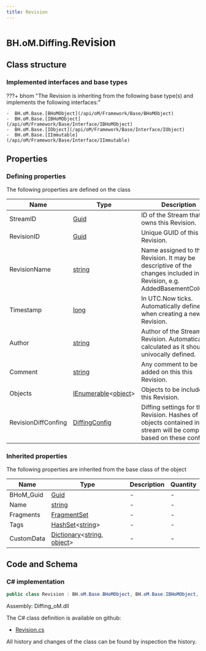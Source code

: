 ```yaml
---
title: Revision
---
```


# <small>BH.oM.Diffing.</small>**Revision**



## Class structure

### Implemented interfaces and base types

???+ bhom "The Revision is inheriting from the following base type(s) and implements the following interfaces:"

    -  BH.oM.Base.[BHoMObject](/api/oM/Framework/Base/BHoMObject)
    -  BH.oM.Base.[IBHoMObject](/api/oM/Framework/Base/Interface/IBHoMObject)
    -  BH.oM.Base.[IObject](/api/oM/Framework/Base/Interface/IObject)
    -  BH.oM.Base.[IImmutable](/api/oM/Framework/Base/Interface/IImmutable)


## Properties



### Defining properties

The following properties are defined on the class

| Name             | Type             | Description      | Quantity         |
|------------------|------------------|------------------|------------------|
| StreamID | [Guid](https://learn.microsoft.com/en-us/dotnet/api/System.Guid?view=netstandard-2.0) | ID of the Stream that owns this Revision. | - |
| RevisionID | [Guid](https://learn.microsoft.com/en-us/dotnet/api/System.Guid?view=netstandard-2.0) | Unique GUID of this Revision. | - |
| RevisionName | [string](https://learn.microsoft.com/en-us/dotnet/api/System.String?view=netstandard-2.0) | Name assigned to this Revision. It may be descriptive of the changes included in this Revision, e.g. AddedBasementColumns. | - |
| Timestamp | [long](https://learn.microsoft.com/en-us/dotnet/api/System.Int64?view=netstandard-2.0) | In UTC.Now ticks. Automatically defined when creating a new Revision. | - |
| Author | [string](https://learn.microsoft.com/en-us/dotnet/api/System.String?view=netstandard-2.0) | Author of the Stream Revision. Automatically calculated as it should be univocally defined. | - |
| Comment | [string](https://learn.microsoft.com/en-us/dotnet/api/System.String?view=netstandard-2.0) | Any comment to be added on this this Revision. | - |
| Objects | [IEnumerable](https://learn.microsoft.com/en-us/dotnet/api/System.Collections.Generic.IEnumerable-1?view=netstandard-2.0)&lt;[object](https://learn.microsoft.com/en-us/dotnet/api/System.Object?view=netstandard-2.0)&gt; | Objects to be included in this Revision. | - |
| RevisionDiffConfing | [DiffingConfig](/api/oM/Framework/Diffing/DiffingConfig) | Diffing settings for this Revision. Hashes of objects contained in this stream will be computed based on these configs. | - |


### Inherited properties
The following properties are inherited from the base class of the object

| Name             | Type             | Description      | Quantity         |
|------------------|------------------|------------------|------------------|
| BHoM_Guid | [Guid](https://learn.microsoft.com/en-us/dotnet/api/System.Guid?view=netstandard-2.0) | - | - |
| Name | [string](https://learn.microsoft.com/en-us/dotnet/api/System.String?view=netstandard-2.0) | - | - |
| Fragments | [FragmentSet](/api/oM/Framework/Base/FragmentSet) | - | - |
| Tags | [HashSet](https://learn.microsoft.com/en-us/dotnet/api/System.Collections.Generic.HashSet-1?view=netstandard-2.0)&lt;[string](https://learn.microsoft.com/en-us/dotnet/api/System.String?view=netstandard-2.0)&gt; | - | - |
| CustomData | [Dictionary](https://learn.microsoft.com/en-us/dotnet/api/System.Collections.Generic.Dictionary-2?view=netstandard-2.0)&lt;[string](https://learn.microsoft.com/en-us/dotnet/api/System.String?view=netstandard-2.0), [object](https://learn.microsoft.com/en-us/dotnet/api/System.Object?view=netstandard-2.0)&gt; | - | - |


## Code and Schema

### C# implementation

``` C# title="C#"
public class Revision : BH.oM.Base.BHoMObject, BH.oM.Base.IBHoMObject, BH.oM.Base.IObject, BH.oM.Base.IImmutable
```

Assembly: Diffing_oM.dll

The C# class definition is available on github:

- [Revision.cs](https://github.com/BHoM/BHoM/blob/develop/Diffing_oM/Revision.cs)

All history and changes of the class can be found by inspection the history.
